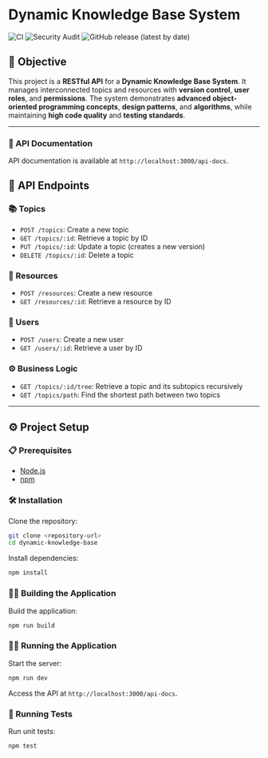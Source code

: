 # Dynamic Knowledge Base System

![CI](https://github.com/Victor5200/Dynamic-Knowledge-Base-System/actions/workflows/ci.yml/badge.svg)
![Security Audit](https://github.com/Victor5200/Dynamic-Knowledge-Base-System/actions/workflows/security.yml/badge.svg)
![GitHub release (latest by date)](https://img.shields.io/github/v/release/Victor5200/Dynamic-Knowledge-Base-System)

## 📌 Objective

This project is a **RESTful API** for a **Dynamic Knowledge Base System**. It manages interconnected topics and resources with **version control**, **user roles**, and **permissions**. The system demonstrates **advanced object-oriented programming concepts**, **design patterns**, and **algorithms**, while maintaining **high code quality** and **testing standards**.

---

### 📝 API Documentation
API documentation is available at `http://localhost:3000/api-docs`.

## 📌 API Endpoints

### 📚 Topics
- `POST /topics`: Create a new topic
- `GET /topics/:id`: Retrieve a topic by ID
- `PUT /topics/:id`: Update a topic (creates a new version)
- `DELETE /topics/:id`: Delete a topic

### 📎 Resources
- `POST /resources`: Create a new resource
- `GET /resources/:id`: Retrieve a resource by ID

### 👤 Users
- `POST /users`: Create a new user
- `GET /users/:id`: Retrieve a user by ID

### ⚙️ Business Logic
- `GET /topics/:id/tree`: Retrieve a topic and its subtopics recursively
- `GET /topics/path`: Find the shortest path between two topics

---

## ⚙️ Project Setup

### 📋 Prerequisites
- [Node.js](https://nodejs.org/)
- [npm](https://www.npmjs.com/)

### 🛠 Installation

Clone the repository:
```bash
git clone <repository-url>
cd dynamic-knowledge-base
```

Install dependencies:
```bash
npm install
```

### 🏃‍♂️ Building the Application
Build the application:
```bash
npm run build
```

### 🏃‍♂️ Running the Application
Start the server:
```bash
npm run dev
```
Access the API at `http://localhost:3000/api-docs`.

### 🧪 Running Tests
Run unit tests:
```bash
npm test
```

